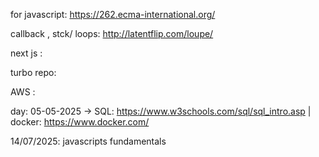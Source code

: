 for javascript:  https://262.ecma-international.org/

callback , stck/ loops: http://latentflip.com/loupe/

next js :

turbo repo: 

AWS : 

day: 05-05-2025 -> SQL: https://www.w3schools.com/sql/sql_intro.asp    | docker: https://www.docker.com/


14/07/2025: javascripts fundamentals
